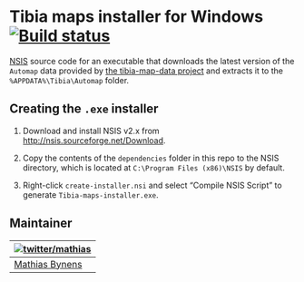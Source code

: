 # Tibia maps installer for Windows [![Build status](https://travis-ci.org/tibiamaps/tibia-maps-installer-windows.svg)](https://travis-ci.org/tibiamaps/tibia-maps-installer-windows)

[NSIS](http://nsis.sourceforge.net/) source code for an executable that downloads the latest version of the `Automap` data provided by [the tibia-map-data project](https://github.com/tibiamaps/tibia-map-data) and extracts it to the `%APPDATA%\Tibia\Automap` folder.

## Creating the `.exe` installer

1. Download and install NSIS v2.x from <http://nsis.sourceforge.net/Download>.

2. Copy the contents of the `dependencies` folder in this repo to the NSIS directory, which is located at `C:\Program Files (x86)\NSIS` by default.

3. Right-click `create-installer.nsi` and select “Compile NSIS Script” to generate `Tibia-maps-installer.exe`.

## Maintainer

| [![twitter/mathias](https://gravatar.com/avatar/24e08a9ea84deb17ae121074d0f17125?s=70)](https://twitter.com/mathias "Follow @mathias on Twitter") |
|---|
| [Mathias Bynens](https://mathiasbynens.be/) |
